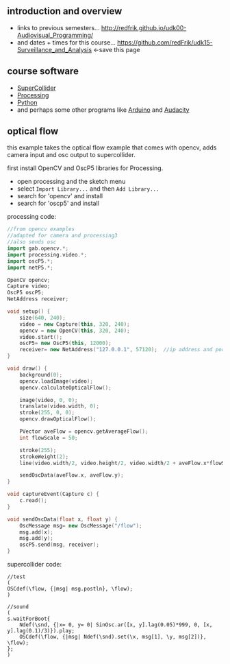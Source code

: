introduction and overview
--------------------

* links to previous semesters... <http://redfrik.github.io/udk00-Audiovisual_Programming/>
* and dates + times for this course... <https://github.com/redFrik/udk15-Surveillance_and_Analysis> <-save this page

course software
--

* [SuperCollider](http://supercollider.github.io/download.html)
* [Processing](http://processing.org)
* [Python](https://www.python.org)
* and perhaps some other programs like [Arduino](http://www.arduino.cc) and [Audacity](http://audacityteam.org)

optical flow
--

this example takes the optical flow example that comes with opencv, adds camera input and osc output to supercollider.

first install OpenCV and OscP5 libraries for Processing.

* open processing and the sketch menu
* select `Import Library...` and then `Add Library...`
* search for 'opencv' and install
* search for 'oscp5' and install

processing code:

```cpp
//from opencv examples
//adapted for camera and processing3
//also sends osc
import gab.opencv.*;
import processing.video.*;
import oscP5.*;
import netP5.*;

OpenCV opencv;
Capture video;
OscP5 oscP5;
NetAddress receiver;

void setup() {
    size(640, 240);
    video = new Capture(this, 320, 240);
    opencv = new OpenCV(this, 320, 240);
    video.start();
    oscP5= new OscP5(this, 12000);
    receiver= new NetAddress("127.0.0.1", 57120);  //ip address and port to send to, 57120= sc
}

void draw() {
    background(0);
    opencv.loadImage(video);
    opencv.calculateOpticalFlow();

    image(video, 0, 0);
    translate(video.width, 0);
    stroke(255, 0, 0);
    opencv.drawOpticalFlow();

    PVector aveFlow = opencv.getAverageFlow();
    int flowScale = 50;

    stroke(255);
    strokeWeight(2);
    line(video.width/2, video.height/2, video.width/2 + aveFlow.x*flowScale, video.height/2 + aveFlow.y*flowScale);

    sendOscData(aveFlow.x, aveFlow.y);
}

void captureEvent(Capture c) {
    c.read();
}

void sendOscData(float x, float y) {
    OscMessage msg= new OscMessage("/flow");
    msg.add(x);
    msg.add(y);
    oscP5.send(msg, receiver);
}
```

supercollider code:

```
//test
(
OSCdef(\flow, {|msg| msg.postln}, \flow);
)

//sound
(
s.waitForBoot{
    Ndef(\snd, {|x= 0, y= 0| SinOsc.ar([x, y].lag(0.05)*999, 0, [x, y].lag(0.1)/3)}).play;
    OSCdef(\flow, {|msg| Ndef(\snd).set(\x, msg[1], \y, msg[2])}, \flow);
};
)
```
